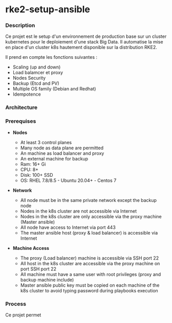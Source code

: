 # rke2-setup-ansible

### Description

Ce projet est le setup d'un environnement de production base sur un cluster kubernetes pour le deploiement d'une stack Big Data. Il automatise la mise en place d'un cluster k8s hautement disponible sur la distribution RKE2. 

Il prend en compte les fonctions suivantes :

* Scaling (up and down)
* Load balamcer et proxy
* Nodes Security
* Backup (Etcd and PV)
* Multiple OS family (Debian and Redhat)
* Idempotence

### Architecture


### Prerequises

* **Nodes**

  * At least 3 control planes
  * Many node as data plane are permitted
  * An machine as load balancer and proxy
  * An external machine for backup
  * Ram: 16+ Gi
  * CPU: 8+
  * Disk: 100+ SSD
  * OS: RHEL 7.8/8.5 - Ubuntu 20.04+ - Centos 7
* **Network**

  * All node must be in the same private network except the backup node
  * Nodes in the k8s cluster are not accessible via Internet
  * Nodes in the k8s cluster are only accessible via the proxy machine (Master ansible)
  * All node have access to Internet via port 443
  * The master ansible host (proxy & load balancer) is accessible via Internet
* **Machine Access**

  * The proxy (Load balancer) machine is accessible via SSH port 22
  * All host in the k8s cluster are accessible via the proxy machine on port SSH port 22
  * All machine must have a same user with root privileges (proxy and backup machine include)
  * Master ansible public key must be copied on each machine of the k8s cluster to avoid typing password during playbooks execution

### Process

Ce projet permet
